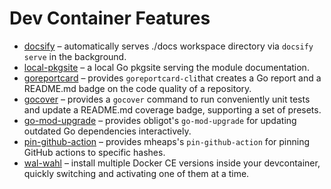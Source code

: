 # Dev Container Features

- [docsify](src/docsify/README.md) – automatically serves ./docs workspace
  directory via `docsify serve` in the background.
- [local-pkgsite](src/local-pkgsite/README.md) – a local Go pkgsite serving the module documentation.
- [goreportcard](src/goreportcard/README.md) – provides `goreportcard-cli`that
  creates a Go report and a README.md badge on the code quality of a repository.
- [gocover](src/gocover/README.md) – provides a `gocover` command to run
  conveniently unit tests and update a README.md coverage badge, supporting a
  set of presets.
- [go-mod-upgrade](src/go-mod-upgrade/README.md) – provides obligot's `go-mod-upgrade`
  for updating outdated Go dependencies interactively.
- [pin-github-action](src/pin-github-action/README.md) – provides mheaps's
  `pin-github-action` for pinning GitHub actions to specific hashes.
- [wal-wahl](src/wal-wahl/README.md) – install multiple Docker CE versions
  inside your devcontainer, quickly switching and activating one of them at a
  time.

